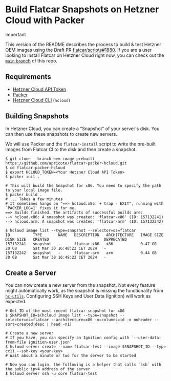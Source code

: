 # Build Flatcar Snapshots on Hetzner Cloud with Packer

> [!IMPORTANT]
> This version of the README describes the process to build & test Hetzner OEM images using the Draft PR [flatcar/scripts#1880](https://github.com/flatcar/scripts/pull/1880).
> If you are a user looking to install Flatcar on Hetzner Cloud right now, you can check out the [`main` branch](https://github.com/apricote/flatcar-packer-hcloud/) of this repo.

## Requirements

- [Hetzner Cloud API Token](https://docs.hetzner.com/cloud/api/getting-started/generating-api-token/)
- [Packer](https://developer.hashicorp.com/packer)
- [Hetzner Cloud CLI](https://github.com/hetznercloud/cli) (`hcloud`)

## Building Snapshots

In Hetzner Cloud, you can create a "Snapshot" of your server's disk. You can then use these snapshots to create new servers.

We will use Packer and the `flatcar-install` script to write the pre-built images from Flatcar CI to the disk and then create a snapshot.

```shell
$ git clone --branch oem-image-prebuilt https://github.com/apricote/flatcar-packer-hcloud.git
$ cd flatcar-packer-hcloud
$ export HCLOUD_TOKEN=<Your Hetzner Cloud API Token>
$ packer init .

# This will build the Snapshot for x86. You need to specify the path to your local image file.
$ packer build .
# ... Takes a few minutes
# It sometimes hangs on "==> hcloud.x86: + trap - EXIT", running with `PACKER_LOG=1` fixes it for me.
==> Builds finished. The artifacts of successful builds are:
--> hcloud.x86: A snapshot was created: 'flatcar-x86' (ID: 157132241)
--> hcloud.arm: A snapshot was created: 'flatcar-arm' (ID: 157132242)

$ hcloud image list --type=snapshot --selector=os=flatcar
ID          TYPE       NAME   DESCRIPTION   ARCHITECTURE   IMAGE SIZE   DISK SIZE   CREATED                        DEPRECATED
157132241   snapshot   -      flatcar-x86   x86            0.47 GB      20 GB       Sat Mar 30 16:48:22 CET 2024   -
157132242   snapshot   -      flatcar-arm   arm            0.44 GB      20 GB       Sat Mar 30 16:48:22 CET 2024   -
```

## Create a Server

You can now create a new server from the snapshot. Not every feature might automatically work, as the snapshot is
missing the functionality from [`hc-utils`](https://github.com/hetznercloud/hc-utils). Configuring SSH Keys and User
Data (Ignition) will work as expected.

```shell
# Get ID of the most recent flatcar snapshot for x86
$ SNAPSHOT_ID=$(hcloud image list --type=snapshot --selector=os=flatcar --architecture=x86 -o=columns=id -o noheader --sort=created:desc | head -n1)

# Create a new server
# If you have, you can specify an Ignition config with `--user-data-from-file ignition-user.json`
$ hcloud server create --name flatcar-test --image $SNAPSHOT_ID --type cx11 --ssh-key <your-key>
# Wait about a minute or two for the server to be started

# Now you can login, the following is a helper that calls `ssh` with the public ipv4 address of the server
$ hcloud server ssh -u core flatcar-test
```
